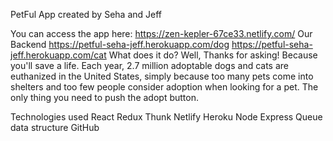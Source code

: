 PetFul App created by Seha and Jeff

You can access the app here:
https://zen-kepler-67ce33.netlify.com/
Our Backend 
https://petful-seha-jeff.herokuapp.com/dog
https://petful-seha-jeff.herokuapp.com/cat
What does it do?
Well, Thanks for asking! Because you'll save a life. Each year, 2.7 million adoptable dogs and cats are euthanized in the United States, simply because too many pets come into shelters and too few people consider adoption when looking for a pet. The only thing you need to push the adopt button. 

Technologies used
React
Redux
Thunk
Netlify
Heroku
Node
Express
Queue data structure
GitHub
